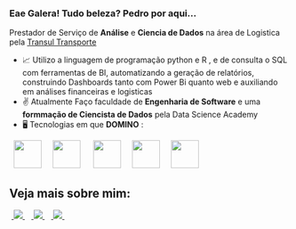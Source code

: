 ### Eae Galera! Tudo beleza? Pedro por aqui...
  Prestador de Serviço de **Análise** e **Ciencia de Dados** na área de Logistica pela [Transul Transporte](https://transultransporte.com.br/)
- 📈 Utilizo a linguagem de programação python e R , e de consulta o SQL com ferramentas de BI, automatizando a geração de relatórios, construindo Dashboards tanto com Power Bi quanto web e auxiliando em análises financeiras e logisticas
- ✌️ Atualmente Faço faculdade de **Engenharia de Software** e uma **formmação de Ciencista de Dados** pela Data Science Academy
- 🖥️ Tecnologias em que **DOMINO** :

<div style="display: inline">
  &nbsp;&nbsp;<img width='50' height='50' src="https://cdn.jsdelivr.net/gh/devicons/devicon/icons/jupyter/jupyter-original-wordmark.svg" />&nbsp;&nbsp;
  &nbsp;&nbsp;<img width='50' height='50' src="https://cdn.jsdelivr.net/gh/devicons/devicon/icons/python/python-original.svg" />&nbsp;&nbsp;&nbsp;
  &nbsp;&nbsp;<img width='50' height='50' src="https://cdn.jsdelivr.net/gh/devicons/devicon/icons/r/r-original.svg" />&nbsp;&nbsp;
   &nbsp;&nbsp;<img width='50' height='50' src="https://cdn.jsdelivr.net/gh/devicons/devicon/icons/postgresql/postgresql-original-wordmark.svg" />&nbsp;&nbsp;
   &nbsp;&nbsp;<img width='50' height='50' src="https://cdn.jsdelivr.net/gh/devicons/devicon/icons/mysql/mysql-original-wordmark.svg" />&nbsp;&nbsp;
</div> 
 <div style='display: inline'>


## Veja mais sobre mim:
&nbsp;<a href="">
  <img src="https://img.shields.io/badge/linkedin-%230077B5.svg?style=for-the-badge&logo=linkedin&logoColor=white">
</a>&nbsp;
&nbsp;<a href="">
  <img src="https://img.shields.io/badge/Medium-12100E?style=for-the-badge&logo=medium&logoColor=white">
</a>&nbsp;
&nbsp;<a href="">
  <img src="https://img.shields.io/badge/Instagram-%23E4405F.svg?style=for-the-badge&logo=Instagram&logoColor=white">
</a>&nbsp;
